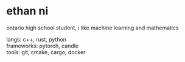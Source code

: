 # ethan ni

ontario high school student, i like machine learning and mathematics

langs: c++, rust, python  
frameworks: pytorch, candle  
tools: git, cmake, cargo, docker  
